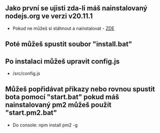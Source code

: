 ## Jako první se ujisti zda-li máš nainstalovaný nodejs.org ve verzi v20.11.1
- Pokud ne můžeš si stáhnout a nainstalovat - [ZDE](https://nodejs.org/dist/v20.11.1/)

## Poté můžeš spustit soubor "install.bat"

## Po instalaci můžeš upravit config.js
- /src/config.js

## Můžeš popřidávat příkazy nebo rovnou spustit bota pomocí "start.bat" pokud máš nainstalovaný pm2 můžeš použít "start.pm2.bat"
- Do console: npm install pm2 -g
